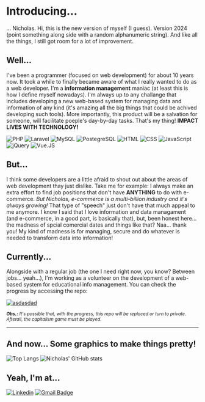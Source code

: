 # Introducing...
... Nicholas. Hi, this is the new version of myself (I guess). Version 2024 (point something along side with a random alphanumeric string). And like all the things, I still got room for a lot of improvement.

## Well...
I've been a programmer (focused on web development) for about 10 years now. It took a while to finally became aware of what I really wanted to do as a web developer. I'm a **information management** maniac (at least this is how I define myself nowadays). I'm always up to any challange that includes developing a new web-based system for managing data and information of any kind (it's amazing all the big things that could be achived developing such tools). More importantly, this product will be a salvation for someone, will facilitate poeple's day-by-day tasks. That's my thing! **IMPACT LIVES WITH TECHNOLOGY!**

<img src="https://img.shields.io/badge/PHP-grey?style=for-the-badge&logo=php" alt="PHP" /> <img src="https://img.shields.io/badge/Laravel-grey?style=for-the-badge&logo=Laravel" alt="Laravel" /> <img src="https://img.shields.io/badge/MySQL-grey?style=for-the-badge&logo=mysql" alt="MySQL" /> <img src="https://img.shields.io/badge/postgresql-grey?style=for-the-badge&logo=postgresql" alt="PostegreSQL" /> <img src="https://img.shields.io/badge/HTML-grey?style=for-the-badge&logo=html5" alt="HTML" /> <img src="https://img.shields.io/badge/CSS-grey?style=for-the-badge&logo=css3" alt="CSS" /> <img src="https://img.shields.io/badge/javascript-grey?style=for-the-badge&logo=javascript" alt="JavaScript" /> <img src="https://img.shields.io/badge/jquery-grey?style=for-the-badge&logo=jquery" alt="jQuery" /> <img src="https://img.shields.io/badge/vue.js-grey?style=for-the-badge&logo=vue.js" alt="Vue.JS" />

## But...
I think some developers are a little afraid to shout out about the areas of web development thay just dislike. Take me for example: I always make an extra effort to find job positions that don't have **ANYTHING** to do with e-commerce. *But Nicholas, e-commerce is a multi-billion industry and it's always growing!* That type of "speech" just don't have that much appeal to me anymore. I know I said that I love information and data managament (and e-commerce, in a good part, is basically that), but, been honest here... the madness of spcial comercial dates and things like that? Naa... thank you! My kind of madness is for managing, secure and do whatever is needed to transform data into information!

## Currently...
Alongside with a regular job (the one I need right now, you know? Between jobs... yeah...), I'm working as a volunteer on the development of a web-based system for educational info management. You can check the progress by accessing the repo:

<a href="https://github.com/nicklleite/educatech-core">
  <img align="center" src="https://github-readme-stats.vercel.app/api/pin/?username=nicklleite&repo=educatech-core&theme=nord&hide_border=true" title="asdasdad" />
</a>

<sub><em>**Obs.:** It's possible that, with the progress, this repo will be replaced or turn to private. Afterall, the capitalism game must be played.</em></sub>

----------------------------------------

## And now... Some graphics to make things pretty!
<div>
    <img src="https://github-readme-stats.vercel.app/api/top-langs/?username=nicklleite&include_all_commits=true&theme=nord&show_icons=true&hide_border=true" alt="Top Langs"/>
    <img src="https://github-readme-stats.vercel.app/api?username=nicklleite&include_all_commits=true&theme=nord&show_icons=true&hide_border=true" alt="Nicholas' GitHub stats"/>
</div>

## Yeah, I'm at...
[![Linkedin](https://img.shields.io/badge/linkedin-292D3E?style=flat-square&logo=Linkedin&logoColor=white&link=https://www.linkedin.com/in/nicholasleite/)](https://www.linkedin.com/in/nicholasleite/)
[![Gmail Badge](https://img.shields.io/badge/-email-292D3E?style=flat-square&logo=Gmail&logoColor=white&link=mailto:nicklleite@gmail.com)](mailto:nicklleite@gmail.com)

<!--
**nicklleite/nicklleite** is a ✨ _special_ ✨ repository because its `README.md` (this file) appears on your GitHub profile.

Here are some ideas to get you started:

- 🔭 I’m currently working on ...
- 🌱 I’m currently learning ...
- 👯 I’m looking to collaborate on ...
- 🤔 I’m looking for help with ...
- 💬 Ask me about ...
- 📫 How to reach me: ...
- 😄 Pronouns: ...
- ⚡ Fun fact: ...
-->
